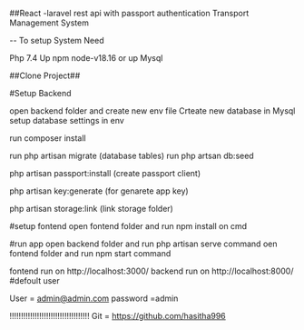 ##React -laravel rest api with passport authentication  Transport Management System

-- To setup System Need

Php 7.4 Up
npm node-v18.16  or up
Mysql


##Clone Project##

#Setup Backend

open  backend folder and create new env file 
Crteate new database in Mysql
setup database settings in env



run composer install

run php artisan migrate  (database tables)
run php artsan db:seed 

php artisan passport:install (create passport client)

php artisan key:generate (for genarete app key)

php artisan storage:link (link storage folder)


#setup fontend 
open fontend folder and run npm install on cmd



#run app
open backend folder and run php artisan serve command 
oen fontend folder and run npm start command 



fontend run on http://localhost:3000/
backend run on http://localhost:8000/
#defoult user



   User = admin@admin.com
   password =admin

!!!!!!!!!!!!!!!!!!!!!!!!!!!!!!!!!!!
Git = https://github.com/hasitha996